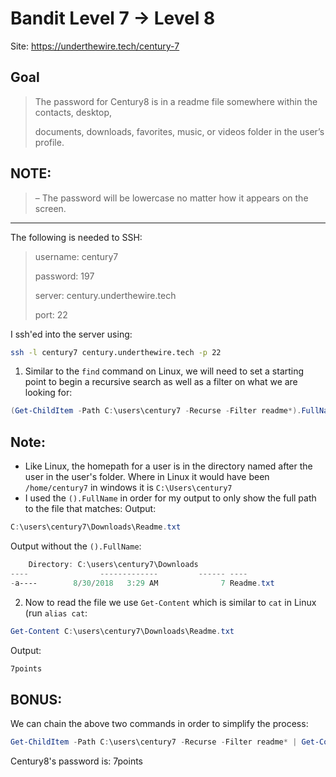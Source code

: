 # Bandit Level 7 → Level 8

Site: https://underthewire.tech/century-7
## Goal
> The password for Century8 is in a readme file somewhere within the contacts, desktop, 
> 
> documents, downloads, favorites, music, or videos folder in the user’s profile.

## NOTE:
> – The password will be lowercase no matter how it appears on the screen.
-----------------

The following is needed to SSH:
> username: century7
> 
> password: 197
> 
> server: century.underthewire.tech
> 
> port: 22

I ssh'ed into the server using:
```bash
ssh -l century7 century.underthewire.tech -p 22
```
1. Similar to the `find` command on Linux, we will need to set a starting point to begin a recursive search as well as a filter on what we are looking for:
```powershell
(Get-ChildItem -Path C:\users\century7 -Recurse -Filter readme*).FullName
```
## Note:
* Like Linux, the homepath for a user is in the directory named after the user in the user's folder. Where in Linux it would have been `/home/century7` in windows it is `C:\Users\century7`
* I used the `().FullName` in order for my output to only show the full path to the file that matches:
Output:
```powershell
C:\users\century7\Downloads\Readme.txt
```
Output without the `().FullName`:
```powershell
    Directory: C:\users\century7\Downloads                                                                                                                                                                                                                                                                                       Mode                LastWriteTime         Length Name
----                -------------         ------ ----
-a----        8/30/2018   3:29 AM              7 Readme.txt 
```
2. Now to read the file we use `Get-Content` which is similar to `cat` in Linux (run `alias cat`:
```powershell
Get-Content C:\users\century7\Downloads\Readme.txt
```
Output:
```powershell
7points
```
## BONUS:
We can chain the above two commands in order to simplify the process:
```powershell
Get-ChildItem -Path C:\users\century7 -Recurse -Filter readme* | Get-Content
```
Century8's password is: 7points
